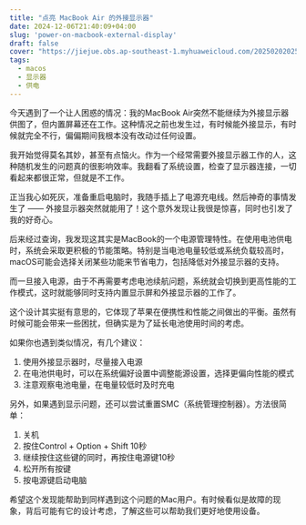 ```yaml
---
title: "点亮 MacBook Air 的外接显示器"
date: 2024-12-06T21:40:09+04:00
slug: 'power-on-macbook-external-display'
draft: false
cover: "https://jiejue.obs.ap-southeast-1.myhuaweicloud.com/20250202025402372.webp"
tags:
  - macos
  - 显示器
  - 供电
---
```


今天遇到了一个让人困惑的情况：我的MacBook Air突然不能继续为外接显示器供图了，但内置屏幕还在工作。这种情况之前也发生过，有时候能外接显示，有时候就完全不行，偏偏期间我根本没有改动过任何设置。

<!--more-->

我开始觉得莫名其妙，甚至有点恼火。作为一个经常需要外接显示器工作的人，这种随机发生的问题真的很影响效率。我翻看了系统设置，检查了显示器连接，一切看起来都很正常，但就是不工作。

正当我心如死灰，准备重启电脑时，我随手插上了电源充电线。然后神奇的事情发生了 —— 外接显示器突然就能用了！这个意外发现让我很是惊喜，同时也引发了我的好奇心。

后来经过查询，我发现这其实是MacBook的一个电源管理特性。在使用电池供电时，系统会采取更积极的节能策略。特别是当电池电量较低或系统负载较高时，macOS可能会选择关闭某些功能来节省电力，包括降低对外接显示器的支持。

而一旦接入电源，由于不再需要考虑电池续航问题，系统就会切换到更高性能的工作模式，这时就能够同时支持内置显示屏和外接显示器的工作了。

这个设计其实挺有意思的，它体现了苹果在便携性和性能之间做出的平衡。虽然有时候可能会带来一些困扰，但确实是为了延长电池使用时间的考虑。

如果你也遇到类似情况，有几个建议：

1. 使用外接显示器时，尽量接入电源
2. 在电池供电时，可以在系统偏好设置中调整能源设置，选择更偏向性能的模式
3. 注意观察电池电量，在电量较低时及时充电

另外，如果遇到显示问题，还可以尝试重置SMC（系统管理控制器）。方法很简单：
1. 关机
2. 按住Control + Option + Shift 10秒
3. 继续按住这些键的同时，再按住电源键10秒
4. 松开所有按键
5. 按电源键启动电脑

希望这个发现能帮助到同样遇到这个问题的Mac用户。有时候看似是故障的现象，背后可能有它的设计考虑，了解这些可以帮助我们更好地使用设备。
